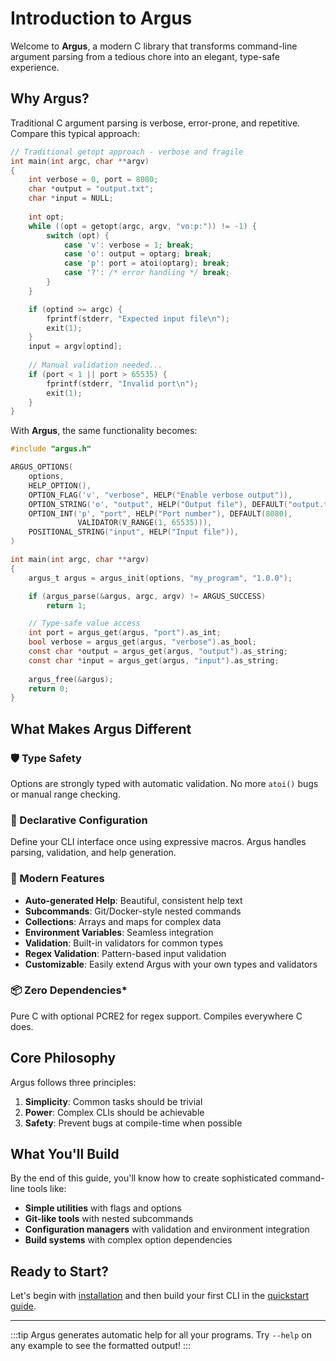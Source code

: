 # Introduction to Argus

Welcome to **Argus**, a modern C library that transforms command-line argument parsing from a tedious chore into an elegant, type-safe experience.

## Why Argus?

Traditional C argument parsing is verbose, error-prone, and repetitive. Compare this typical approach:

```c
// Traditional getopt approach - verbose and fragile
int main(int argc, char **argv)
{
    int verbose = 0, port = 8080;
    char *output = "output.txt";
    char *input = NULL;
    
    int opt;
    while ((opt = getopt(argc, argv, "vo:p:")) != -1) {
        switch (opt) {
            case 'v': verbose = 1; break;
            case 'o': output = optarg; break;
            case 'p': port = atoi(optarg); break;
            case '?': /* error handling */ break;
        }
    }

    if (optind >= argc) {
        fprintf(stderr, "Expected input file\n");
        exit(1);
    }
    input = argv[optind];
    
    // Manual validation needed...
    if (port < 1 || port > 65535) {
        fprintf(stderr, "Invalid port\n");
        exit(1);
    }
}
```

With **Argus**, the same functionality becomes:

```c
#include "argus.h"

ARGUS_OPTIONS(
    options,
    HELP_OPTION(),
    OPTION_FLAG('v', "verbose", HELP("Enable verbose output")),
    OPTION_STRING('o', "output", HELP("Output file"), DEFAULT("output.txt")),
    OPTION_INT('p', "port", HELP("Port number"), DEFAULT(8080),
               VALIDATOR(V_RANGE(1, 65535))),
    POSITIONAL_STRING("input", HELP("Input file")),
)

int main(int argc, char **argv)
{
    argus_t argus = argus_init(options, "my_program", "1.0.0");

    if (argus_parse(&argus, argc, argv) != ARGUS_SUCCESS)
        return 1;

    // Type-safe value access
    int port = argus_get(argus, "port").as_int;
    bool verbose = argus_get(argus, "verbose").as_bool;
    const char *output = argus_get(argus, "output").as_string;
    const char *input = argus_get(argus, "input").as_string;
    
    argus_free(&argus);
    return 0;
}
```

## What Makes Argus Different

### 🛡️ Type Safety

Options are strongly typed with automatic validation. No more `atoi()` bugs or manual range checking.

### 🎯 Declarative Configuration

Define your CLI interface once using expressive macros. Argus handles parsing, validation, and help generation.

### 🚀 Modern Features

- **Auto-generated Help**: Beautiful, consistent help text
- **Subcommands**: Git/Docker-style nested commands
- **Collections**: Arrays and maps for complex data
- **Environment Variables**: Seamless integration
- **Validation**: Built-in validators for common types
- **Regex Validation**: Pattern-based input validation
- **Customizable**: Easily extend Argus with your own types and validators

### 📦 Zero Dependencies*

Pure C with optional PCRE2 for regex support. Compiles everywhere C does.

## Core Philosophy

Argus follows three principles:

1. **Simplicity**: Common tasks should be trivial
2. **Power**: Complex CLIs should be achievable  
3. **Safety**: Prevent bugs at compile-time when possible

## What You'll Build

By the end of this guide, you'll know how to create sophisticated command-line tools like:

- **Simple utilities** with flags and options
- **Git-like tools** with nested subcommands
- **Configuration managers** with validation and environment integration
- **Build systems** with complex option dependencies

## Ready to Start?

Let's begin with [installation](./installation) and then build your first CLI in the [quickstart guide](./quickstart).

---

:::tip
Argus generates automatic help for all your programs. Try `--help` on any example to see the formatted output!
:::
